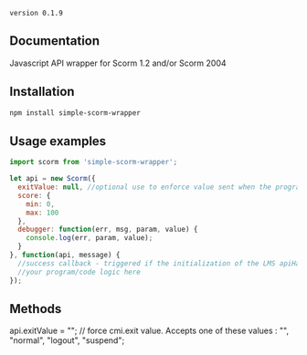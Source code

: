 `version 0.1.9`

## Documentation

Javascript API wrapper for Scorm 1.2 and/or Scorm 2004

## Installation

```bash
npm install simple-scorm-wrapper
```

## Usage examples

```javascript
import scorm from 'simple-scorm-wrapper';

let api = new Scorm({
  exitValue: null, //optional use to enforce value sent when the program is terminated
  score: {
    min: 0,
    max: 100
  },
  debugger: function(err, msg, param, value) {
    console.log(err, param, value);
  }
}, function(api, message) {
  //success callback - triggered if the initialization of the LMS apiHandler was successful
  //your program/code logic here
});
```

## Methods

api.exitValue = ""; // force cmi.exit value. Accepts one of these values : "", "normal", "logout", "suspend";